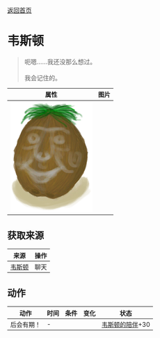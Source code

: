 [返回首页](index.md)  
# 韦斯顿  
> 呃嗯……我还没那么想过。<br><br>我会记住的。  
  
  属性  |   图片   
 ----  |  ----:   
   |  ![](Sprite/Weston.png)   
  
## 获取来源  
来源  |  操作  
----  |  ----  
[韦斯顿](Weston.md)  |  聊天  
## 动作  
动作  |  时间  |  条件  |  变化  |  状态  
----  |  ----  |  ----  |  ----  |  ----  
后会有期！  |  -  |    |    |  [韦斯顿的陪伴](WestonCompany.md)+30  
